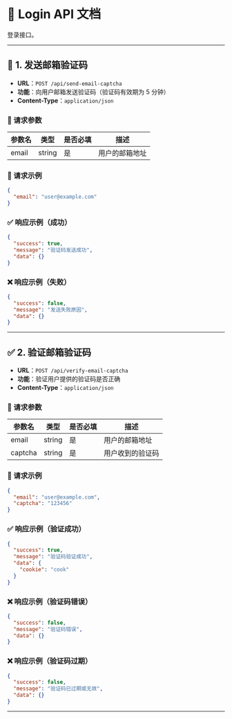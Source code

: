 # 📧 Login API 文档

登录接口。

---

## 📮 1. 发送邮箱验证码

* **URL**：`POST /api/send-email-captcha`
* **功能**：向用户邮箱发送验证码（验证码有效期为 5 分钟）
* **Content-Type**：`application/json`

### 🔸 请求参数

| 参数名   | 类型     | 是否必填 | 描述      |
| ----- | ------ | ---- | ------- |
| email | string | 是    | 用户的邮箱地址 |

### 🔹 请求示例

```json
{
  "email": "user@example.com"
}
```

### ✅ 响应示例（成功）

```json
{
  "success": true,
  "message": "验证码发送成功",
  "data": {}
}
```

### ❌ 响应示例（失败）

```json
{
  "success": false,
  "message": "发送失败原因",
  "data": {}
}
```

---

## ✅ 2. 验证邮箱验证码

* **URL**：`POST /api/verify-email-captcha`
* **功能**：验证用户提供的验证码是否正确
* **Content-Type**：`application/json`

### 🔸 请求参数

| 参数名     | 类型     | 是否必填 | 描述       |
| ------- | ------ | ---- | -------- |
| email   | string | 是    | 用户的邮箱地址  |
| captcha | string | 是    | 用户收到的验证码 |

### 🔹 请求示例

```json
{
  "email": "user@example.com",
  "captcha": "123456"
}
```

### ✅ 响应示例（验证成功）

```json
{
  "success": true,
  "message": "验证码验证成功",
  "data": {
    "cookie": "cook"
  }
}
```

### ❌ 响应示例（验证码错误）

```json
{
  "success": false,
  "message": "验证码错误",
  "data": {}
}
```

### ❌ 响应示例（验证码过期）

```json
{
  "success": false,
  "message": "验证码已过期或无效",
  "data": {}
}
```

---